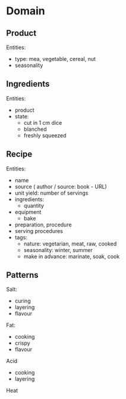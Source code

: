 # Domain

## Product

Entities:
* type:  mea, vegetable, cereal, nut
* seasonality

## Ingredients

Entities:
* product
* state:
  * cut in 1 cm dice
  * blanched
  * freshly squeezed

## Recipe

Entities:
* name 
* source ( author / source: book - URL)
* unit yield: number of servings
* ingredients: 
  * quantity
* equipment
  * bake
* preparation, procedure
* serving procedures
* tags:
  * nature: vegetarian, meat, raw, cooked
  * seasonality: winter, summer
  * make in advance: marinate, soak, cook
 
 ## Patterns
 Salt:
 * curing
 * layering
 * flavour
 
 Fat:
 * cooking
 * crispy
 * flavour
 
 Acid
 * cooking
 * layering
 
 Heat

